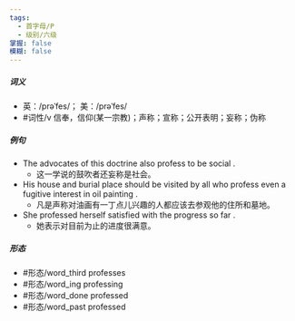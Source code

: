 ```yaml
---
tags:
  - 首字母/P
  - 级别/六级
掌握: false
模糊: false
---
```

##### 词义
- 英：/prəˈfes/； 美：/prəˈfes/
- #词性/v  信奉，信仰(某一宗教)；声称；宣称；公开表明；妄称；伪称
##### 例句
- The advocates of this doctrine also profess to be social .
	- 这一学说的鼓吹者还妄称是社会。
- His house and burial place should be visited by all who profess even a fugitive interest in oil painting .
	- 凡是声称对油画有一丁点儿兴趣的人都应该去参观他的住所和墓地。
- She professed herself satisfied with the progress so far .
	- 她表示对目前为止的进度很满意。
##### 形态
- #形态/word_third professes
- #形态/word_ing professing
- #形态/word_done professed
- #形态/word_past professed
